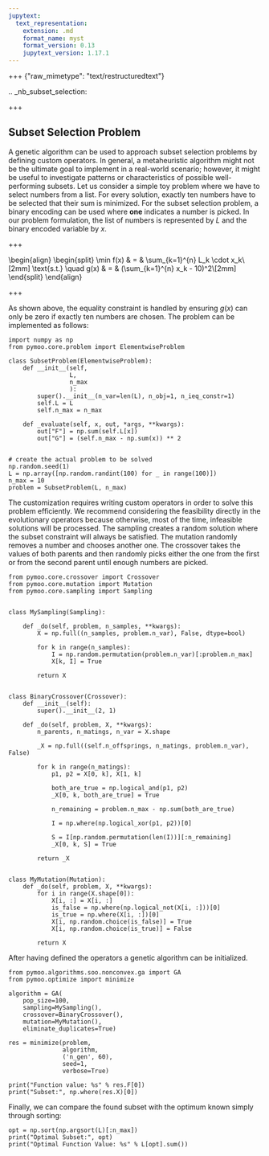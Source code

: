 ```yaml
---
jupytext:
  text_representation:
    extension: .md
    format_name: myst
    format_version: 0.13
    jupytext_version: 1.17.1
---
```


+++ {"raw_mimetype": "text/restructuredtext"}

.. _nb_subset_selection:

+++

## Subset Selection Problem

A genetic algorithm can be used to approach subset selection problems by defining custom operators. In general, a metaheuristic algorithm might not be the ultimate goal to implement in a real-world scenario; however, it might be useful to investigate patterns or characteristics of possible well-performing subsets. 
Let us consider a simple toy problem where we have to select numbers from a list. For every solution, exactly ten numbers have to be selected that their sum is minimized.
For the subset selection problem, a binary encoding can be used where **one** indicates a number is picked. In our problem formulation, the list of numbers is represented by $L$ and the binary encoded variable by $x$.

+++


\begin{align}
\begin{split}
\min f(x) & = & \sum_{k=1}^{n} L_k \cdot x_k\\[2mm]
\text{s.t.} \quad g(x)  & = & (\sum_{k=1}^{n} x_k - 10)^2\\[2mm]
\end{split}
\end{align}

+++

As shown above, the equality constraint is handled by ensuring $g(x)$ can only be zero if exactly ten numbers are chosen.
The problem can be implemented as follows:

```{code-cell} ipython3
import numpy as np
from pymoo.core.problem import ElementwiseProblem

class SubsetProblem(ElementwiseProblem):
    def __init__(self,
                 L,
                 n_max
                 ):
        super().__init__(n_var=len(L), n_obj=1, n_ieq_constr=1)
        self.L = L
        self.n_max = n_max

    def _evaluate(self, x, out, *args, **kwargs):
        out["F"] = np.sum(self.L[x])
        out["G"] = (self.n_max - np.sum(x)) ** 2
    
    
# create the actual problem to be solved
np.random.seed(1)
L = np.array([np.random.randint(100) for _ in range(100)])
n_max = 10
problem = SubsetProblem(L, n_max)
```

The customization requires writing custom operators in order to solve this problem efficiently. We recommend considering the feasibility directly in the evolutionary operators because otherwise, most of the time, infeasible solutions will be processed.
The sampling creates a random solution where the subset constraint will always be satisfied. 
The mutation randomly removes a number and chooses another one. The crossover takes the values of both parents and then randomly picks either the one from the first or from the second parent until enough numbers are picked.

```{code-cell} ipython3
from pymoo.core.crossover import Crossover
from pymoo.core.mutation import Mutation
from pymoo.core.sampling import Sampling


class MySampling(Sampling):

    def _do(self, problem, n_samples, **kwargs):
        X = np.full((n_samples, problem.n_var), False, dtype=bool)

        for k in range(n_samples):
            I = np.random.permutation(problem.n_var)[:problem.n_max]
            X[k, I] = True

        return X


class BinaryCrossover(Crossover):
    def __init__(self):
        super().__init__(2, 1)

    def _do(self, problem, X, **kwargs):
        n_parents, n_matings, n_var = X.shape

        _X = np.full((self.n_offsprings, n_matings, problem.n_var), False)

        for k in range(n_matings):
            p1, p2 = X[0, k], X[1, k]

            both_are_true = np.logical_and(p1, p2)
            _X[0, k, both_are_true] = True

            n_remaining = problem.n_max - np.sum(both_are_true)

            I = np.where(np.logical_xor(p1, p2))[0]

            S = I[np.random.permutation(len(I))][:n_remaining]
            _X[0, k, S] = True

        return _X


class MyMutation(Mutation):
    def _do(self, problem, X, **kwargs):
        for i in range(X.shape[0]):
            X[i, :] = X[i, :]
            is_false = np.where(np.logical_not(X[i, :]))[0]
            is_true = np.where(X[i, :])[0]
            X[i, np.random.choice(is_false)] = True
            X[i, np.random.choice(is_true)] = False

        return X
```

After having defined the operators a genetic algorithm can be initialized.

```{code-cell} ipython3
from pymoo.algorithms.soo.nonconvex.ga import GA
from pymoo.optimize import minimize

algorithm = GA(
    pop_size=100,
    sampling=MySampling(),
    crossover=BinaryCrossover(),
    mutation=MyMutation(),
    eliminate_duplicates=True)

res = minimize(problem,
               algorithm,
               ('n_gen', 60),
               seed=1,
               verbose=True)

print("Function value: %s" % res.F[0])
print("Subset:", np.where(res.X)[0])
```

Finally, we can compare the found subset with the optimum known simply through sorting:

```{code-cell} ipython3
opt = np.sort(np.argsort(L)[:n_max])
print("Optimal Subset:", opt)
print("Optimal Function Value: %s" % L[opt].sum())
```
